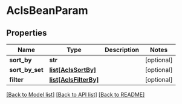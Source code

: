 # AclsBeanParam

## Properties
Name | Type | Description | Notes
------------ | ------------- | ------------- | -------------
**sort_by** | **str** |  | [optional] 
**sort_by_set** | [**list[AclsSortBy]**](AclsSortBy.md) |  | [optional] 
**filter** | [**list[AclsFilterBy]**](AclsFilterBy.md) |  | [optional] 

[[Back to Model list]](../README.md#documentation-for-models) [[Back to API list]](../README.md#documentation-for-api-endpoints) [[Back to README]](../README.md)

